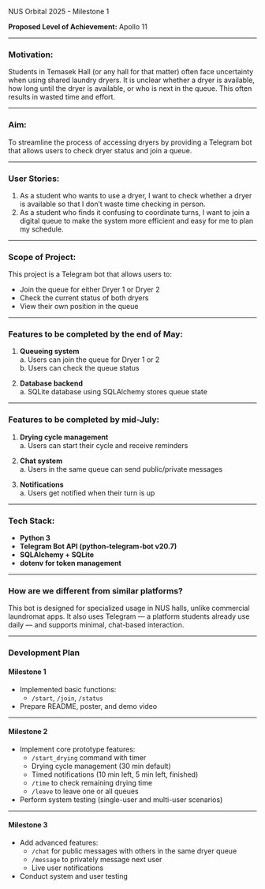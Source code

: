 NUS Orbital 2025 - Milestone 1

**Proposed Level of Achievement:** Apollo 11

---

### Motivation:
Students in Temasek Hall (or any hall for that matter) often face uncertainty when using shared laundry dryers. It is unclear whether a dryer is available, how long until the dryer is available, or who is next in the queue. This often results in wasted time and effort.

---

### Aim:
To streamline the process of accessing dryers by providing a Telegram bot that allows users to check dryer status and join a queue. 

---

### User Stories:
1. As a student who wants to use a dryer, I want to check whether a dryer is available so that I don’t waste time checking in person.
2. As a student who finds it confusing to coordinate turns, I want to join a digital queue to make the system more efficient and easy for me to plan my schedule.

---

### Scope of Project:
This project is a Telegram bot that allows users to:
- Join the queue for either Dryer 1 or Dryer 2
- Check the current status of both dryers
- View their own position in the queue

---

### Features to be completed by the end of May:
1. **Queueing system**  
   a. Users can join the queue for Dryer 1 or 2  
   b. Users can check the queue status

2. **Database backend**  
   a. SQLite database using SQLAlchemy stores queue state

---

### Features to be completed by mid-July:
1. **Drying cycle management**  
   a. Users can start their cycle and receive reminders

2. **Chat system**  
   a. Users in the same queue can send public/private messages

3. **Notifications**  
   a. Users get notified when their turn is up

---

### Tech Stack:
- **Python 3**
- **Telegram Bot API (python-telegram-bot v20.7)**
- **SQLAlchemy + SQLite**
- **dotenv for token management**

---

### How are we different from similar platforms?
This bot is designed for specialized usage in NUS halls, unlike commercial laundromat apps. It also uses Telegram — a platform students already use daily — and supports minimal, chat-based interaction.

---

### Development Plan


#### **Milestone 1**
- Implemented basic functions:  
  - `/start`, `/join`, `/status`  
- Prepare README, poster, and demo video  

---

#### **Milestone 2**
- Implement core prototype features:  
  - `/start_drying` command with timer  
  - Drying cycle management (30 min default)  
  - Timed notifications (10 min left, 5 min left, finished)  
  - `/time` to check remaining drying time  
  - `/leave` to leave one or all queues  
- Perform system testing (single-user and multi-user scenarios)  

---

#### **Milestone 3**
- Add advanced features:  
  - `/chat` for public messages with others in the same dryer queue  
  - `/message` to privately message next user  
  - Live user notifications   
 - Conduct system and user testing 
